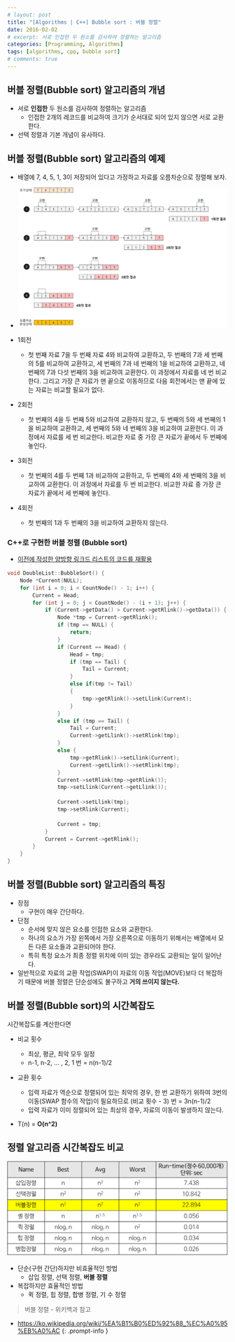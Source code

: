 ```yaml
---
# layout: post
title: "[Algorithms | C++] Bubble sort : 버블 정렬"
date: 2016-02-02
# excerpt: 서로 인접한 두 원소를 검사하여 정렬하는 알고리즘
categories: [Programming, Algorithms]
tags: [algorithms, cpp, bubble sort]
# comments: true
---
```


## 버블 정렬(Bubble sort) 알고리즘의 개념

- 서로 **인접한** 두 원소를 검사하여 정렬하는 알고리즘
  - 인접한 2개의 레코드를 비교하여 크기가 순서대로 되어 있지 않으면 서로 교환한다.
- 선택 정렬과 기본 개념이 유사하다.


## 버블 정렬(Bubble sort) 알고리즘의 예제

- 배열에 7, 4, 5, 1, 3이 저장되어 있다고 가정하고 자료를 오름차순으로 정렬해 보자.

- ![](/images/algorithms/bubble-sort/bubble-sort.png)

- 1회전
  - 첫 번째 자료 7을 두 번째 자료 4와 비교하여 교환하고, 두 번째의 7과 세 번째의 5를 비교하여 교환하고, 세 번째의 7과 네 번째의 1을 비교하여 교환하고, 네 번째의 7과 다섯 번째의 3을 비교하여 교환한다. 이 과정에서 자료를 네 번 비교한다. 그리고 가장 큰 자료가 맨 끝으로 이동하므로 다음 회전에서는 맨 끝에 있는 자료는 비교할 필요가 없다.
- 2회전
  - 첫 번째의 4을 두 번째 5와 비교하여 교환하지 않고, 두 번째의 5와 세 번째의 1을 비교하여 교환하고, 세 번째의 5와 네 번째의 3을 비교하여 교환한다. 이 과정에서 자료를 세 번 비교한다. 비교한 자료 중 가장 큰 자료가 끝에서 두 번째에 놓인다.
- 3회전
  - 첫 번째의 4를 두 번째 1과 비교하여 교환하고, 두 번째의 4와 세 번째의 3을 비교하여 교환한다. 이 과정에서 자료를 두 번 비교한다. 비교한 자료 중 가장 큰 자료가 끝에서 세 번째에 놓인다.
- 4회전
  - 첫 번째의 1과 두 번째의 3을 비교하여 교환하지 않는다.

### C++로 구현한 버블 정렬 (Bubble sort)

- [이전에 작성한 양방향 링크드 리스트의 코드를 재활용](https://kyungryeol-yoon.github.io/posts/data-structures-linked-list-array/)

```c++
void DoubleList::BubbleSort() {
	Node *Current(NULL);
	for (int i = 0; i < CountNode() - 1; i++) {
		Current = Head;
		for (int j = 0; j < CountNode() - (i + 1); j++) {
			if (Current->getData() > Current->getRlink()->getData()) {
				Node *tmp = Current->getRlink();
				if (tmp == NULL) {
					return;
				}
				if (Current == Head) {
					Head = tmp;
					if (tmp == Tail) {
						Tail = Current;
					}
					else if(tmp != Tail)
					{
						tmp->getRlink()->setLlink(Current);
					}
				}
				else if (tmp == Tail) {
					Tail = Current;
					Current->getLlink()->setRlink(tmp);
				}
				else {
					tmp->getRlink()->setLlink(Current);
					Current->getLlink()->setRlink(tmp);
				}
				Current->setRlink(tmp->getRlink());
				tmp->setLlink(Current->getLlink());

				Current->setLlink(tmp);
				tmp->setRlink(Current);

				Current = tmp;
			}
			Current = Current->getRlink();
		}
	}
}
```

## 버블 정렬(Bubble sort) 알고리즘의 특징

- 장점
  - 구현이 매우 간단하다.
- 단점
  - 순서에 맞지 않은 요소를 인접한 요소와 교환한다.
  - 하나의 요소가 가장 왼쪽에서 가장 오른쪽으로 이동하기 위해서는 배열에서 모든 다른 요소들과 교환되어야 한다.
  - 특히 특정 요소가 최종 정렬 위치에 이미 있는 경우라도 교환되는 일이 일어난다.
- 일반적으로 자료의 교환 작업(SWAP)이 자료의 이동 작업(MOVE)보다 더 복잡하기 때문에 버블 정렬은 단순성에도 불구하고 **거의 쓰이지 않는다.**

## 버블 정렬(Bubble sort)의 시간복잡도

시간복잡도를 계산한다면
- 비교 횟수
  - 최상, 평균, 최악 모두 일정
  - n-1, n-2, … , 2, 1 번 = n(n-1)/2
- 교환 횟수
  - 입력 자료가 역순으로 정렬되어 있는 최악의 경우, 한 번 교환하기 위하여 3번의 이동(SWAP 함수의 작업)이 필요하므로 (비교 횟수 - 3) 번 = 3n(n-1)/2
  - 입력 자료가 이미 정렬되어 있는 최상의 경우, 자료의 이동이 발생하지 않는다.

- T(n) = **O(n^2)**

## 정렬 알고리즘 시간복잡도 비교

![](/images/algorithms/bubble-sort/sort-time-complexity.png)

- 단순(구현 간단)하지만 비효율적인 방법
  - 삽입 정렬, 선택 정렬, **버블 정렬**
- 복잡하지만 효율적인 방법
  - 퀵 정렬, 힙 정렬, 합병 정렬, 기  수 정렬

> 버블 정렬 - 위키백과 참고
- <https://ko.wikipedia.org/wiki/%EA%B1%B0%ED%92%88_%EC%A0%95%EB%A0%AC>
{: .prompt-info }